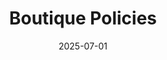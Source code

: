 ---
title: "Boutique Policies"
description: "Cancellation and refund policy for Still Time Beauty in Boulder, CO. Learn about our 24-hour cancellation policy, scheduling procedures, and payment terms for medical aesthetics treatments."
keywords: "cancellation policy, appointment scheduling, Boulder medical spa, refund policy, booking policy, medical aesthetics Boulder"
date: 2025-07-01
layout: "cancellation-policy"
---